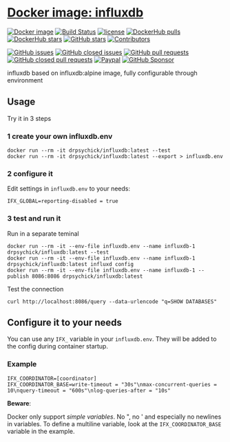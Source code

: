 # [Docker image: influxdb](https://hub.docker.com/r/drpsychick/influxdb/)

[![Docker image](https://img.shields.io/docker/image-size/drpsychick/influxdb?sort=date)](https://hub.docker.com/r/drpsychick/influxdb/tags) 
[![Build Status](https://travis-ci.com/DrPsychick/docker-influxdb.svg?branch=master)](https://travis-ci.com/DrPsychick/docker-influxdb)
[![license](https://img.shields.io/github/license/drpsychick/docker-influxdb.svg)](https://github.com/drpsychick/docker-influxdb/blob/master/LICENSE) 
[![DockerHub pulls](https://img.shields.io/docker/pulls/drpsychick/influxdb.svg)](https://hub.docker.com/r/drpsychick/influxdb/) 
[![DockerHub stars](https://img.shields.io/docker/stars/drpsychick/influxdb.svg)](https://hub.docker.com/r/drpsychick/influxdb/) 
[![GitHub stars](https://img.shields.io/github/stars/drpsychick/docker-influxdb.svg)](https://github.com/drpsychick/docker-influxdb) 
[![Contributors](https://img.shields.io/github/contributors/drpsychick/docker-influxdb.svg)](https://github.com/drpsychick/docker-influxdb/graphs/contributors)

[![GitHub issues](https://img.shields.io/github/issues/drpsychick/docker-influxdb.svg)](https://github.com/drpsychick/docker-influxdb/issues) [![GitHub closed issues](https://img.shields.io/github/issues-closed/drpsychick/docker-influxdb.svg)](https://github.com/drpsychick/docker-influxdb/issues?q=is%3Aissue+is%3Aclosed) [![GitHub pull requests](https://img.shields.io/github/issues-pr/drpsychick/docker-influxdb.svg)](https://github.com/drpsychick/docker-influxdb/pulls) [![GitHub closed pull requests](https://img.shields.io/github/issues-pr-closed/drpsychick/docker-influxdb.svg)](https://github.com/drpsychick/docker-influxdb/pulls?q=is%3Apr+is%3Aclosed)
[![Paypal](https://img.shields.io/badge/donate-paypal-00457c.svg?logo=paypal)](https://www.paypal.com/cgi-bin/webscr?cmd=_s-xclick&hosted_button_id=FTXDN7LCDWUEA&source=url)
[![GitHub Sponsor](https://img.shields.io/badge/github-sponsor-blue?logo=github)](https://github.com/sponsors/DrPsychick)

influxdb based on influxdb:alpine image, fully configurable through environment

## Usage

Try it in 3 steps

### 1 create your own influxdb.env
```
docker run --rm -it drpsychick/influxdb:latest --test
docker run --rm -it drpsychick/influxdb:latest --export > influxdb.env
```

### 2 configure it
Edit settings in `influxdb.env` to your needs:
```
IFX_GLOBAL=reporting-disabled = true
```

### 3 test and run it
Run in a separate teminal
```
docker run --rm -it --env-file influxdb.env --name influxdb-1 drpsychick/influxdb:latest --test
docker run --rm -it --env-file influxdb.env --name influxdb-1 drpsychick/influxdb:latest influxd config
docker run --rm -it --env-file influxdb.env --name influxdb-1 --publish 8086:8086 drpsychick/influxdb:latest
```

Test the connection
```
curl http://localhost:8086/query --data-urlencode "q=SHOW DATABASES"
```

## Configure it to your needs
You can use any `IFX_` variable in your `influxdb.env`. They will be added to the config during container startup.

### Example 
```
IFX_COORDINATOR=[coordinator]
IFX_COORDINATOR_BASE=write-timeout = "30s"\nmax-concurrent-queries = 10\nquery-timeout = "600s"\nlog-queries-after = "10s"
```

**Beware**:

Docker only support *simple variables*. No ", no ' and especially no newlines in variables.
To define a multiline variable, look at the `IFX_COORDINATOR_BASE` variable in the example.

